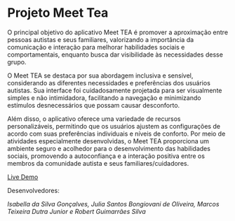 <h1>
  Projeto Meet Tea
</h1>

<p>
  O principal objetivo do aplicativo Meet TEA é promover a aproximação entre pessoas autistas e seus familiares, valorizando a importância da comunicação e interação para melhorar habilidades sociais e comportamentais, enquanto busca dar visibilidade às necessidades desse grupo.
</p>

<p>
  O Meet TEA se destaca por sua abordagem inclusiva e sensível, considerando as diferentes necessidades e preferências dos usuários autistas. Sua interface foi cuidadosamente projetada para ser visualmente simples e não intimidadora, facilitando a navegação e minimizando estímulos desnecessários que possam causar desconforto.
</p>

<p>
Além disso, o aplicativo oferece uma variedade de recursos personalizáveis, permitindo que os usuários ajustem as configurações de acordo com suas preferências individuais e níveis de conforto. Por meio de atividades especialmente desenvolvidas, o Meet TEA proporciona um ambiente seguro e acolhedor para o desenvolvimento das habilidades sociais, promovendo a autoconfiança e a interação positiva entre os membros da comunidade autista e seus familiares/cuidadores.
</p>

<p> <a href="https://meet-tea-1-1.vercel.app/">Live Demo</a></p>

<p>Desenvolvedores: <address>Isabella da Silva Gonçalves, Julia Santos Bongiovani de Oliveira, Marcos Teixeira Dutra Junior e Robert Guimarrães Silva</address></p>
